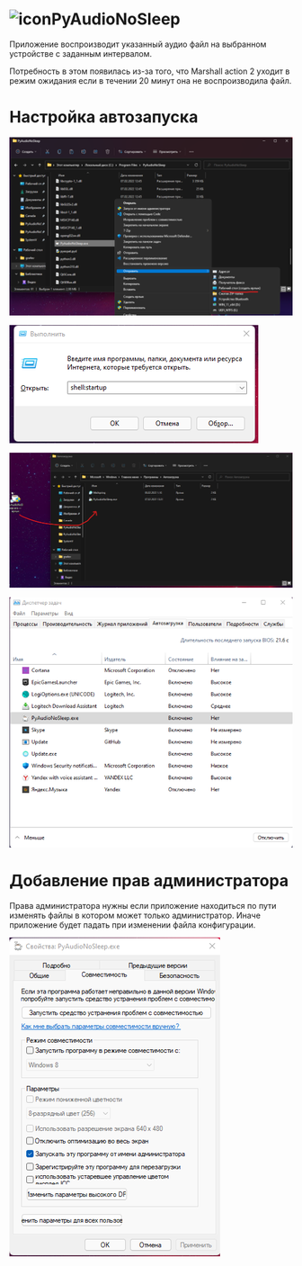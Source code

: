 # ![icon](icon.ico)PyAudioNoSleep

Приложение воспроизводит указанный аудио файл на выбранном устройстве с заданным интервалом.


Потребность в этом появилась из-за того, что Marshall action 2 уходит в режим ожидания если в течении 20 минут она не воспроизводила файл.

# Настройка автозапуска
![1](https://github.com/edwardgra4ev/PyAudioNoSleep/blob/main/img/1.png)


![2](https://github.com/edwardgra4ev/PyAudioNoSleep/blob/main/img/2.png)


![3](https://github.com/edwardgra4ev/PyAudioNoSleep/blob/main/img/3.png)


![4](https://github.com/edwardgra4ev/PyAudioNoSleep/blob/main/img/4.png)

# Добавление прав администратора
Права администратора нужны если приложение находиться по пути изменять файлы в котором может только администратор. 
Иначе приложение будет падать при изменении файла конфигурации. 


![5](https://github.com/edwardgra4ev/PyAudioNoSleep/blob/main/img/5.png)
